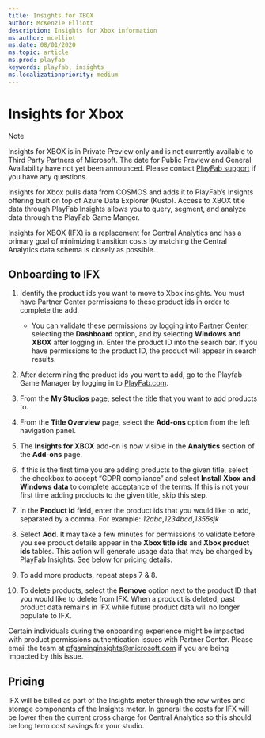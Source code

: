 ```yaml
---
title: Insights for XBOX
author: McKenzie Elliott
description: Insights for Xbox information
ms.author: mcelliot
ms.date: 08/01/2020
ms.topic: article
ms.prod: playfab
keywords: playfab, insights
ms.localizationpriority: medium
---
```


# Insights for Xbox

> [!Note]
Insights for XBOX is in Private Preview only and is not currently available to Third Party Partners of Microsoft. The date for Public Preview and General Availability have not yet been announced. Please contact [PlayFab support](https://playfab.com/contact/) if you have any questions.

Insights for Xbox pulls data from COSMOS and adds it to PlayFab’s Insights offering built on top of Azure Data Explorer (Kusto). Access to XBOX title data through PlayFab Insights allows you to query, segment, and analyze data through the PlayFab Game Manger.

Insights for XBOX (IFX) is a replacement for Central Analytics and has a primary goal of minimizing transition costs by matching the Central Analytics data schema is closely as possible.

## Onboarding to IFX

1. Identify the product ids you want to move to Xbox insights. You must have Partner Center permissions to these product ids in order to complete the add.
    - You can validate these permissions by logging into [Partner Center](https://partner.microsoft.com/en-US/), selecting the **Dashboard** option, and by selecting **Windows and XBOX** after logging in. Enter the product ID into the search bar. If you have permissions to the product ID, the product will appear in search results.

1. After determining the product ids you want to add, go to the Playfab Game Manager by logging in to [PlayFab.com](PlayFab.com).
1. From the **My Studios** page, select the title that you want to add products to.
1. From the **Title Overview** page, select the **Add-ons** option from the left navigation panel.
1. The **Insights for XBOX** add-on is now visible in the **Analytics** section of the **Add-ons** page.
1. If this is the first time you are adding products to the given title, select the checkbox to accept “GDPR compliance” and select **Install Xbox and Windows data** to complete acceptance of the terms. If this is not your first time adding products to the given title, skip this step.
1. In the **Product id** field, enter the product ids that you would like to add, separated by a comma. For example: *12abc*,*1234bcd*,*1355sjk*
1. Select **Add**. It may take a few minutes for permissions to validate before you see product details appear in the **Xbox title ids** and **Xbox product ids** tables. This action will generate usage data that may be charged by PlayFab Insights. See below for pricing details.
1. To add more products, repeat steps 7 & 8.
1. To delete products, select the **Remove** option next to the product ID that you would like to delete from IFX. When a product is deleted, past product data remains in IFX while future product data will no longer populate to IFX.

Certain individuals during the onboarding experience might be impacted with product permissions authentication issues with Partner Center. Please email the team at pfgaminginsights@microsoft.com if you are being impacted by this issue.



## Pricing

IFX will be billed as part of the Insights meter through the row writes and storage components of the Insights meter. In general the costs for IFX will be lower then the current cross charge for Central Analytics so this should be long term cost savings for your studio.